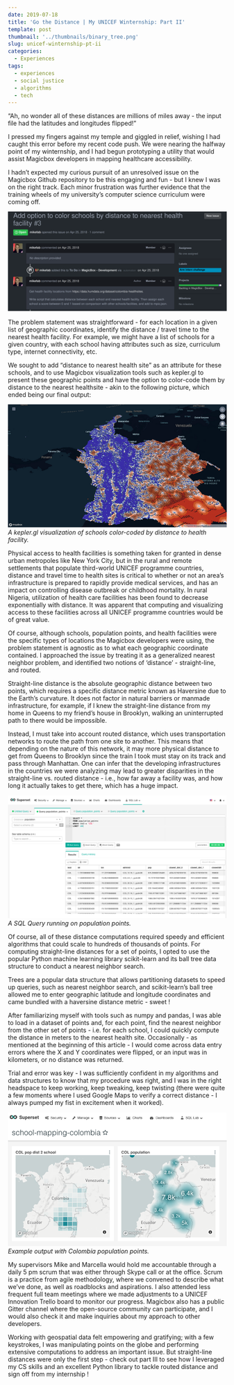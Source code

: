 ```yaml
---
date: 2019-07-18
title: 'Go the Distance | My UNICEF Winternship: Part II'
template: post
thumbnail: '../thumbnails/binary_tree.png'
slug: unicef-winternship-pt-ii
categories:
  - Experiences
tags:
  - experiences
  - social justice
  - algorithms
  - tech
---
```


“Ah, no wonder all of these distances are millions of miles away - the input file had the latitudes and longitudes flipped!”

I pressed my fingers against my temple and giggled in relief, wishing I had caught this error before my recent code push. We were nearing the halfway point of my winternship, and I had begun prototyping a utility that would assist Magicbox developers in mapping healthcare accessibility.

I hadn’t expected my curious pursuit of an unresolved issue on the Magicbox Github repository to be this engaging and fun - but I knew I was on the right track. Each minor frustration was further evidence that the training wheels of my university’s computer science curriculum were coming off.

![A problem to be tackled.](../images/my-unicef-winternship/git_issue.png)

The problem statement was straightforward - for each location in a given list of geographic coordinates, identify the distance / travel time to the nearest health facility. For example, we might have a list of schools for a given country, with each school having attributes such as size, curriculum type, internet connectivity, etc.

We sought to add “distance to nearest health site” as an attribute for these schools, and to use Magicbox visualization tools such as kepler.gl to present these geographic points and have the option to color-code them by distance to the nearest healthsite - akin to the following picture, which ended being our final output:

![A kepler.gl visualization of schools color-coded by distance to health facility.](../images/my-unicef-winternship/kepler_color_coded.png)
_A kepler.gl visualization of schools color-coded by distance to health facility._

Physical access to health facilities is something taken for granted in dense urban metropoles like New York City, but in the rural and remote settlements that populate third-world UNICEF programme countries, distance and travel time to health sites is critical to whether or not an area’s infrastructure is prepared to rapidly provide medical services, and has an impact on controlling disease outbreak or childhood mortality. In rural Nigeria, utilization of health care facilities has been found to decrease exponentially with distance. It was apparent that computing and visualizing access to these facilities across all UNICEF programme countries would be of great value.

Of course, although schools, population points, and health facilities were the specific types of locations the Magicbox developers were using, the problem statement is agnostic as to what each geographic coordinate contained. I approached the issue by treating it as a generalized nearest neighbor problem, and identified two notions of ‘distance’ - straight-line, and routed.

Straight-line distance is the absolute geographic distance between two points, which requires a specific distance metric known as Haversine due to the Earth’s curvature. It does not factor in natural barriers or manmade infrastructure, for example, if I knew the straight-line distance from my home in Queens to my friend’s house in Brooklyn, walking an uninterrupted path to there would be impossible.

Instead, I must take into account routed distance, which uses transportation networks to route the path from one site to another. This means that depending on the nature of this network, it may more physical distance to get from Queens to Brooklyn since the train I took must stay on its track and pass through Manhattan. One can infer that the developing infrastructures in the countries we were analyzing may lead to greater disparities in the straight-line vs. routed distance - i.e., how far away a facility was, and how long it actually takes to get there, which has a huge impact.

![Example output with Colombia population points.](../images/my-unicef-winternship/routing_2.png)
_A SQL Query running on population points._

Of course, all of these distance computations required speedy and efficient algorithms that could scale to hundreds of thousands of points. For computing straight-line distances for a set of points, I opted to use the popular Python machine learning library scikit-learn and its ball tree data structure to conduct a nearest neighbor search.

Trees are a popular data structure that allows partitioning datasets to speed up queries, such as nearest neighbor search, and scikit-learn’s ball tree allowed me to enter geographic latitude and longitude coordinates and came bundled with a haversine distance metric - sweet !

After familiarizing myself with tools such as numpy and pandas, I was able to load in a dataset of points and, for each point, find the nearest neighbor from the other set of points - i.e. for each school, I could quickly compute the distance in meters to the nearest health site. Occasionally - as mentioned at the beginning of this article - I would come across data entry errors where the X and Y coordinates were flipped, or an input was in kilometers, or no distance was returned.

Trial and error was key - I was sufficiently confident in my algorithms and data structures to know that my procedure was right, and I was in the right headspace to keep working, keep tweaking, keep twisting (there were quite a few moments where I used Google Maps to verify a correct distance - I always pumped my fist in excitement when it worked).

![Example output with Colombia population points.](../images/my-unicef-winternship/routing_1.png)
_Example output with Colombia population points._

My supervisors Mike and Marcella would hold me accountable through a daily 5 pm scrum that was either through Skype call or at the office. Scrum is a practice from agile methodology, where we convened to describe what we’ve done, as well as roadblocks and aspirations. I also attended less frequent full team meetings where we made adjustments to a UNICEF Innovation Trello board to monitor our progress. Magicbox also has a public Gitter channel where the open-source community can participate, and I would also check it and make inquiries about my approach to other developers.

Working with geospatial data felt empowering and gratifying; with a few keystrokes, I was manipulating points on the globe and performing extensive computations to address an important issue. But straight-line distances were only the first step - check out part III to see how I leveraged my CS skills and an excellent Python library to tackle routed distance and sign off from my internship !
